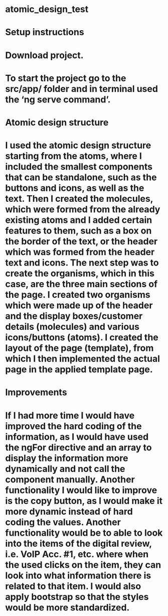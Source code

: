 # atomic_design_test 

# Setup instructions 
#	Download project.
#	To start the project go to the src/app/ folder and in terminal used the ‘ng serve command’.

# Atomic design structure 
# I used the atomic design structure starting from the atoms, where I included the smallest components that can be standalone, such as the buttons and icons, as well as the text. Then I created the molecules, which were formed from the already existing atoms and I added certain features to them, such as a box on the border of the text, or the header which was formed from the header text and icons. The next step was to create the organisms, which in this case, are the three main sections of the page. I created two organisms which were made up of the header and the display boxes/customer details (molecules) and various icons/buttons (atoms). I created  the layout of the page (template), from which I then implemented the actual page in the applied template page.  

# Improvements
# If I had more time I would have improved the hard coding of the information, as I would have used the ngFor directive and an array to display the information more dynamically and not call the component manually. Another functionality I would like to improve is the copy button, as I would make it more dynamic instead of hard coding the values. Another functionality would be to able to look into the items of the digital review, i.e. VoIP Acc. #1, etc. where when the used clicks on the item, they can look into what information there is related to that item. I would also apply bootstrap so that the styles would be more standardized.

 
